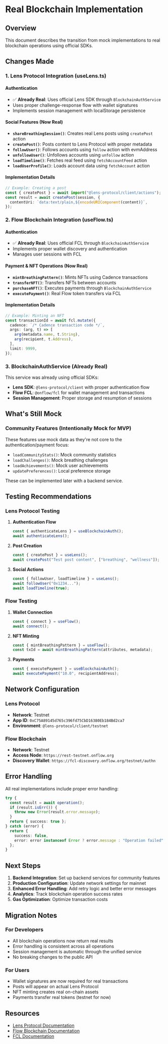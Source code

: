 # Real Blockchain Implementation

## Overview
This document describes the transition from mock implementations to real blockchain operations using official SDKs.

## Changes Made

### 1. Lens Protocol Integration (useLens.ts)

#### Authentication
- ✅ **Already Real**: Uses official Lens SDK through `BlockchainAuthService`
- Uses proper challenge-response flow with wallet signatures
- Implements session management with localStorage persistence

#### Social Features (Now Real)
- **`shareBreathingSession()`**: Creates real Lens posts using `createPost` action
- **`createPost()`**: Posts content to Lens Protocol with proper metadata
- **`followUser()`**: Follows accounts using `follow` action with evmAddress
- **`unfollowUser()`**: Unfollows accounts using `unfollow` action
- **`loadTimeline()`**: Fetches real feed using `fetchAccountFeed` action
- **`loadUserProfile()`**: Loads account data using `fetchAccount` action

#### Implementation Details
```typescript
// Example: Creating a post
const { createPost } = await import("@lens-protocol/client/actions");
const result = await createPost(session, {
  contentUri: `data:text/plain,${encodeURIComponent(content)}`,
});
```

### 2. Flow Blockchain Integration (useFlow.ts)

#### Authentication
- ✅ **Already Real**: Uses official FCL through `BlockchainAuthService`
- Implements proper wallet discovery and authentication
- Manages user sessions with FCL

#### Payment & NFT Operations (Now Real)
- **`mintBreathingPattern()`**: Mints NFTs using Cadence transactions
- **`transferNFT()`**: Transfers NFTs between accounts
- **`purchaseNFT()`**: Executes payments through `BlockchainAuthService`
- **`executePayment()`**: Real Flow token transfers via FCL

#### Implementation Details
```typescript
// Example: Minting an NFT
const transactionId = await fcl.mutate({
  cadence: `/* Cadence transaction code */`,
  args: (arg, t) => [
    arg(metadata.name, t.String),
    arg(recipient, t.Address),
  ],
  limit: 9999,
});
```

### 3. BlockchainAuthService (Already Real)

This service was already using official SDKs:
- **Lens SDK**: `@lens-protocol/client` with proper authentication flow
- **Flow FCL**: `@onflow/fcl` for wallet management and transactions
- **Session Management**: Proper storage and resumption of sessions

## What's Still Mock

### Community Features (Intentionally Mock for MVP)
These features use mock data as they're not core to the authentication/payment focus:
- `loadCommunityStats()`: Mock community statistics
- `loadChallenges()`: Mock breathing challenges
- `loadAchievements()`: Mock user achievements
- `updatePreferences()`: Local preference storage

These can be implemented later with a backend service.

## Testing Recommendations

### Lens Protocol Testing
1. **Authentication Flow**
   ```typescript
   const { authenticateLens } = useBlockchainAuth();
   await authenticateLens();
   ```

2. **Post Creation**
   ```typescript
   const { createPost } = useLens();
   await createPost("Test post content", ["breathing", "wellness"]);
   ```

3. **Social Actions**
   ```typescript
   const { followUser, loadTimeline } = useLens();
   await followUser("0x1234...");
   await loadTimeline(true);
   ```

### Flow Testing
1. **Wallet Connection**
   ```typescript
   const { connect } = useFlow();
   await connect();
   ```

2. **NFT Minting**
   ```typescript
   const { mintBreathingPattern } = useFlow();
   const txId = await mintBreathingPattern(attributes, metadata);
   ```

3. **Payments**
   ```typescript
   const { executePayment } = useBlockchainAuth();
   await executePayment("10.0", recipientAddress);
   ```

## Network Configuration

### Lens Protocol
- **Network**: Testnet
- **App ID**: `0xC75A89145d765c396fd75CbD16380Eb184Bd2ca7`
- **Environment**: `@lens-protocol/client/testnet`

### Flow Blockchain
- **Network**: Testnet
- **Access Node**: `https://rest-testnet.onflow.org`
- **Discovery Wallet**: `https://fcl-discovery.onflow.org/testnet/authn`

## Error Handling

All real implementations include proper error handling:
```typescript
try {
  const result = await operation();
  if (result.isErr()) {
    throw new Error(result.error.message);
  }
  return { success: true };
} catch (error) {
  return {
    success: false,
    error: error instanceof Error ? error.message : "Operation failed"
  };
}
```

## Next Steps

1. **Backend Integration**: Set up backend services for community features
2. **Production Configuration**: Update network settings for mainnet
3. **Enhanced Error Handling**: Add retry logic and better error messages
4. **Analytics**: Track blockchain operation success rates
5. **Gas Optimization**: Optimize transaction costs

## Migration Notes

### For Developers
- All blockchain operations now return real results
- Error handling is consistent across all operations
- Session management is automatic through the unified service
- No breaking changes to the public API

### For Users
- Wallet signatures are now required for real transactions
- Posts will appear on actual Lens Protocol
- NFT minting creates real on-chain assets
- Payments transfer real tokens (testnet for now)

## Resources

- [Lens Protocol Documentation](https://docs.lens.xyz/)
- [Flow Blockchain Documentation](https://developers.flow.com/)
- [FCL Documentation](https://developers.flow.com/tools/fcl-js)
